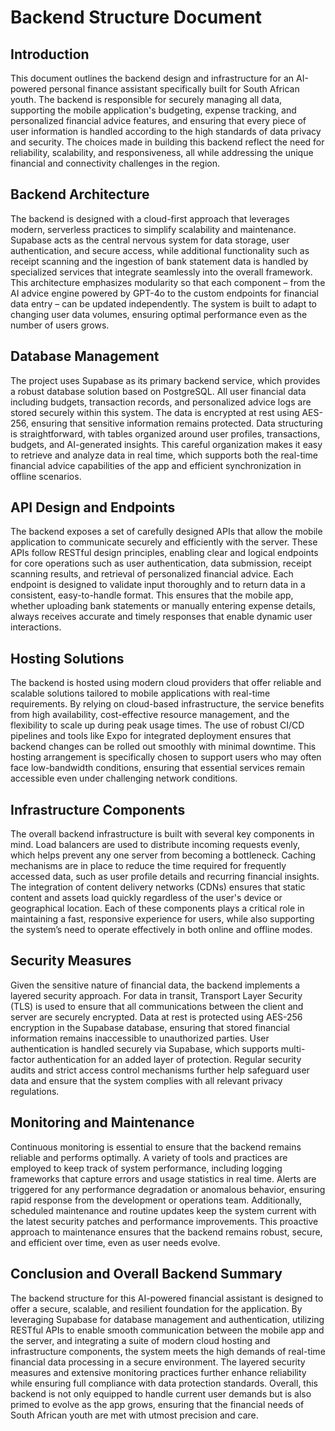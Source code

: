 # Backend Structure Document

## Introduction

This document outlines the backend design and infrastructure for an AI-powered personal finance assistant specifically built for South African youth. The backend is responsible for securely managing all data, supporting the mobile application's budgeting, expense tracking, and personalized financial advice features, and ensuring that every piece of user information is handled according to the high standards of data privacy and security. The choices made in building this backend reflect the need for reliability, scalability, and responsiveness, all while addressing the unique financial and connectivity challenges in the region.

## Backend Architecture

The backend is designed with a cloud-first approach that leverages modern, serverless practices to simplify scalability and maintenance. Supabase acts as the central nervous system for data storage, user authentication, and secure access, while additional functionality such as receipt scanning and the ingestion of bank statement data is handled by specialized services that integrate seamlessly into the overall framework. This architecture emphasizes modularity so that each component – from the AI advice engine powered by GPT-4o to the custom endpoints for financial data entry – can be updated independently. The system is built to adapt to changing user data volumes, ensuring optimal performance even as the number of users grows.

## Database Management

The project uses Supabase as its primary backend service, which provides a robust database solution based on PostgreSQL. All user financial data including budgets, transaction records, and personalized advice logs are stored securely within this system. The data is encrypted at rest using AES-256, ensuring that sensitive information remains protected. Data structuring is straightforward, with tables organized around user profiles, transactions, budgets, and AI-generated insights. This careful organization makes it easy to retrieve and analyze data in real time, which supports both the real-time financial advice capabilities of the app and efficient synchronization in offline scenarios.

## API Design and Endpoints

The backend exposes a set of carefully designed APIs that allow the mobile application to communicate securely and efficiently with the server. These APIs follow RESTful design principles, enabling clear and logical endpoints for core operations such as user authentication, data submission, receipt scanning results, and retrieval of personalized financial advice. Each endpoint is designed to validate input thoroughly and to return data in a consistent, easy-to-handle format. This ensures that the mobile app, whether uploading bank statements or manually entering expense details, always receives accurate and timely responses that enable dynamic user interactions.

## Hosting Solutions

The backend is hosted using modern cloud providers that offer reliable and scalable solutions tailored to mobile applications with real-time requirements. By relying on cloud-based infrastructure, the service benefits from high availability, cost-effective resource management, and the flexibility to scale up during peak usage times. The use of robust CI/CD pipelines and tools like Expo for integrated deployment ensures that backend changes can be rolled out smoothly with minimal downtime. This hosting arrangement is specifically chosen to support users who may often face low-bandwidth conditions, ensuring that essential services remain accessible even under challenging network conditions.

## Infrastructure Components

The overall backend infrastructure is built with several key components in mind. Load balancers are used to distribute incoming requests evenly, which helps prevent any one server from becoming a bottleneck. Caching mechanisms are in place to reduce the time required for frequently accessed data, such as user profile details and recurring financial insights. The integration of content delivery networks (CDNs) ensures that static content and assets load quickly regardless of the user's device or geographical location. Each of these components plays a critical role in maintaining a fast, responsive experience for users, while also supporting the system’s need to operate effectively in both online and offline modes.

## Security Measures

Given the sensitive nature of financial data, the backend implements a layered security approach. For data in transit, Transport Layer Security (TLS) is used to ensure that all communications between the client and server are securely encrypted. Data at rest is protected using AES-256 encryption in the Supabase database, ensuring that stored financial information remains inaccessible to unauthorized parties. User authentication is handled securely via Supabase, which supports multi-factor authentication for an added layer of protection. Regular security audits and strict access control mechanisms further help safeguard user data and ensure that the system complies with all relevant privacy regulations.

## Monitoring and Maintenance

Continuous monitoring is essential to ensure that the backend remains reliable and performs optimally. A variety of tools and practices are employed to keep track of system performance, including logging frameworks that capture errors and usage statistics in real time. Alerts are triggered for any performance degradation or anomalous behavior, ensuring rapid response from the development or operations team. Additionally, scheduled maintenance and routine updates keep the system current with the latest security patches and performance improvements. This proactive approach to maintenance ensures that the backend remains robust, secure, and efficient over time, even as user needs evolve.

## Conclusion and Overall Backend Summary

The backend structure for this AI-powered financial assistant is designed to offer a secure, scalable, and resilient foundation for the application. By leveraging Supabase for database management and authentication, utilizing RESTful APIs to enable smooth communication between the mobile app and the server, and integrating a suite of modern cloud hosting and infrastructure components, the system meets the high demands of real-time financial data processing in a secure environment. The layered security measures and extensive monitoring practices further enhance reliability while ensuring full compliance with data protection standards. Overall, this backend is not only equipped to handle current user demands but is also primed to evolve as the app grows, ensuring that the financial needs of South African youth are met with utmost precision and care.
